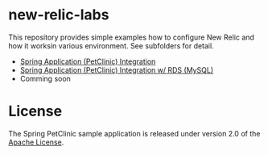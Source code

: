 # new-relic-labs
This repository provides simple examples how to configure New Relic and how it worksin various environment. See subfolders for detail.

- <a href="https://github.com/ktst79/newrelic-labs/tree/master/configurations/01_petclinic">Spring Application (PetClinic) Integration</a>
- <a href="https://github.com/ktst79/newrelic-labs/tree/master/configurations/02_petclinic_rds">Spring Application (PetClinic) Integration w/ RDS (MySQL)</a>
- Comming soon


# License

The Spring PetClinic sample application is released under version 2.0 of the [Apache License](https://www.apache.org/licenses/LICENSE-2.0).